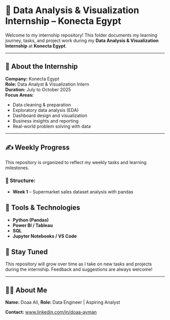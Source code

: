 # 📁 Data Analysis & Visualization Internship – Konecta Egypt

Welcome to my internship repository! This folder documents my learning journey, tasks, and project work during my **Data Analysis & Visualization Internship** at **Konecta Egypt**.

---

## 🏢 About the Internship

**Company:** Konecta Egypt  
**Role:** Data Analyst & Visualization Intern  
**Duration:** July to October 2025  
**Focus Areas:**
- Data cleaning & preparation
- Exploratory data analysis (EDA)
- Dashboard design and visualization
- Business insights and reporting
- Real-world problem solving with data

---

## ✍️ Weekly Progress

This repository is organized to reflect my weekly tasks and learning milestones.

### 🔄 Structure:
- **Week 1** – Supermarket sales dataset analysis with pandas  

## 🧰 Tools & Technologies

- **Python (Pandas)**
- **Power BI / Tableau**
- **SQL** 
- **Jupyter Notebooks / VS Code**

## 🌱 Stay Tuned

This repository will grow over time as I take on new tasks and projects during the internship. Feedback and suggestions are always welcome!

---

## 🙋‍♂️ About Me

**Name:** Doaa Ali, **Role:** Data Engineer | Aspiring Analyst  

**Contact:** www.linkedin.com/in/doaa-ayman


